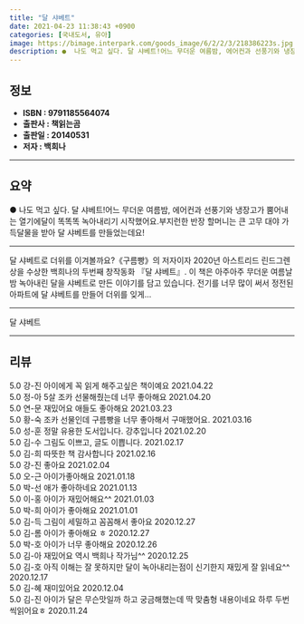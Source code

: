 ```yaml
---
title: "달 샤베트"
date: 2021-04-23 11:38:43 +0900
categories: [국내도서, 유아]
image: https://bimage.interpark.com/goods_image/6/2/2/3/218386223s.jpg
description: ●  나도 먹고 싶다. 달 샤베트!어느 무더운 여름밤, 에어컨과 선풍기와 냉장고가 뿜어내는 열기에달이 똑똑똑 녹아내리기 시작했어요.부지런한 반장 할머니는 큰 고무 대야 가득달물을 받아 달 샤베트를 만들었는데요!
---
```


## **정보**

- **ISBN : 9791185564074**
- **출판사 : 책읽는곰**
- **출판일 : 20140531**
- **저자 : 백희나**

------



## **요약**

●  나도 먹고 싶다. 달 샤베트!어느 무더운 여름밤, 에어컨과 선풍기와 냉장고가 뿜어내는 열기에달이 똑똑똑 녹아내리기 시작했어요.부지런한 반장 할머니는 큰 고무 대야 가득달물을 받아 달 샤베트를 만들었는데요!

------

달 샤베트로 더위를 이겨볼까요?《구름빵》의 저자이자 2020년 아스트리드 린드그렌상을 수상한 백희나의 두번째 창작동화 『달 샤베트』. 이 책은 아주아주 무더운 여름날 밤 녹아내린 달을 샤베트로 만든 이야기를 담고 있습니다. 전기를 너무 많이 써서 정전된 아파트에 달 샤베트를 만들어 더위를 잊게... 

------


달 샤베트 

------


## **리뷰** 

5.0 강-진 아이에게 꼭 읽게 해주고싶은 책이예요 2021.04.22 <br/>5.0 정-아 5살 조카 선물해줬는데 너무 좋아해요 2021.04.20 <br/>5.0 연-문 재밌어요 애들도 좋아해요 2021.03.23 <br/>5.0 황-숙 조카 선물인데 구름빵을 너무 좋아해서 구매했어요.  2021.03.16 <br/>5.0 성-훈 정말 유용한 도서입니다. 강추입니다  2021.02.20 <br/>5.0 김-수 그림도 이쁘고, 글도 이쁩니다. 2021.02.17 <br/>5.0 김-희 따뜻한 책 감사합니다 2021.02.16 <br/>5.0 강-진 좋아요  2021.02.04 <br/>5.0 오-근 아이가좋아해요 2021.01.18 <br/>5.0 박-선 애가 좋아하네요 2021.01.13 <br/>5.0 이-홍 아이가 재밌어해요^^ 2021.01.03 <br/>5.0 박-희 아이가 좋아해요 2021.01.01 <br/>5.0 김-득 그림이 세밀하고 꼼꼼해서 좋아요 2020.12.27 <br/>5.0 김-롬 아이가 좋아해요 ㅎ 2020.12.27 <br/>5.0 박-호 아이가 너무 좋아해요 2020.12.26 <br/>5.0 김-아 재밌어요 역시 백희나 작가님^^ 2020.12.25 <br/>5.0 김-호 아직 이해는 잘 못하지만 달이 녹아내리는점이 신기한지 재밌게 잘 읽네요^^ 2020.12.17 <br/>5.0 김-혜 재미있어요 2020.12.04 <br/>5.0 김-진 아이가 달은 무슨맛일까 하고 궁금해했는데 딱 맞춤형 내용이네요 하루 두번씩읽어요ㅎ 2020.11.24 <br/>